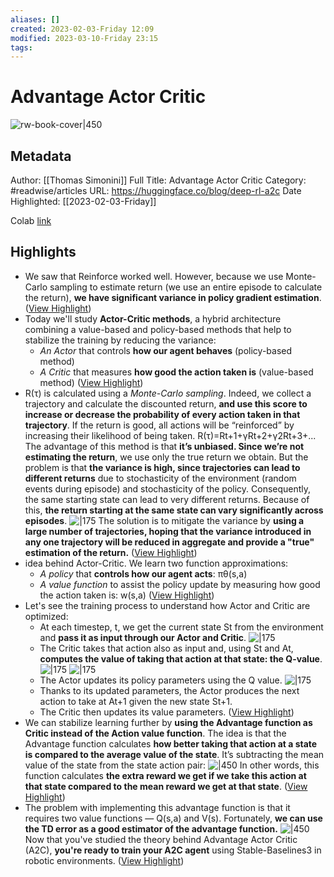 ```yaml
---
aliases: []
created: 2023-02-03-Friday 12:09
modified: 2023-03-10-Friday 23:15
tags: 
---
```

# Advantage Actor Critic

![rw-book-cover|450](https://huggingface.co/blog/assets/89_deep_rl_a2c/thumbnail.gif)

## Metadata

Author: [[Thomas Simonini]]
Full Title: Advantage Actor Critic
Category: #readwise/articles
URL: https://huggingface.co/blog/deep-rl-a2c
Date Highlighted: [[2023-02-03-Friday]]

Colab [link](https://colab.research.google.com/drive/1CDYLAq1_8loc-eRJH_av4a5nVKvD1ut9?authuser=1#scrollTo=4JmEVU6z1ZA-)

## Highlights
- We saw that Reinforce worked well. However, because we use Monte-Carlo sampling to estimate return (we use an entire episode to calculate the return), **we have significant variance in policy gradient estimation**. ([View Highlight](https://read.readwise.io/read/01grce6372yvr6h7q9dzn0wej2))
- Today we'll study **Actor-Critic methods**, a hybrid architecture combining a value-based and policy-based methods that help to stabilize the training by reducing the variance:
  - *An Actor* that controls **how our agent behaves** (policy-based method)
  - *A Critic* that measures **how good the action taken is** (value-based method) ([View Highlight](https://read.readwise.io/read/01grce6dtvw4wwqq98swwbm6eh))
- R(τ) is calculated using a *Monte-Carlo sampling*. Indeed, we collect a trajectory and calculate the discounted return, **and use this score to increase or decrease the probability of every action taken in that trajectory**. If the return is good, all actions will be “reinforced” by increasing their likelihood of being taken. R(τ)=Rt+1​+γRt+2​+γ2Rt+3​+...
  The advantage of this method is that **it’s unbiased. Since we’re not estimating the return**, we use only the true return we obtain.
  But the problem is that **the variance is high, since trajectories can lead to different returns** due to stochasticity of the environment (random events during episode) and stochasticity of the policy. Consequently, the same starting state can lead to very different returns. Because of this, **the return starting at the same state can vary significantly across episodes**.
  ![|175](https://huggingface.co/blog/assets/89_deep_rl_a2c/variance.jpg)
  The solution is to mitigate the variance by **using a large number of trajectories, hoping that the variance introduced in any one trajectory will be reduced in aggregate and provide a "true" estimation of the return.** ([View Highlight](https://read.readwise.io/read/01grce75e7974b58ddbnyxnyh3))
- idea behind Actor-Critic. We learn two function approximations:
  - *A policy* that **controls how our agent acts**: πθ​(s,a)
  - *A value function* to assist the policy update by measuring how good the action taken is: ​w​(s,a) ([View Highlight](https://read.readwise.io/read/01grce7yrk8v15v575ph5z99c5))
- Let's see the training process to understand how Actor and Critic are optimized:
  - At each timestep, t, we get the current state St​ from the environment and **pass it as input through our Actor and Critic**.
  ![|175](https://huggingface.co/blog/assets/89_deep_rl_a2c/step1.jpg)
  - The Critic takes that action also as input and, using St​ and At​, **computes the value of taking that action at that state: the Q-value**.
  ![|175](https://huggingface.co/blog/assets/89_deep_rl_a2c/step2.jpg)
  ![|175](https://huggingface.co/blog/assets/89_deep_rl_a2c/step3.jpg)
  - The Actor updates its policy parameters using the Q value.
  ![|175](https://huggingface.co/blog/assets/89_deep_rl_a2c/step4.jpg)
  - Thanks to its updated parameters, the Actor produces the next action to take at At+1​ given the new state St+1​.
  - The Critic then updates its value parameters. ([View Highlight](https://read.readwise.io/read/01grce0xwbgb6evkdhw36m3s7w))
- We can stabilize learning further by **using the Advantage function as Critic instead of the Action value function**.
  The idea is that the Advantage function calculates **how better taking that action at a state is compared to the average value of the state**. It’s subtracting the mean value of the state from the state action pair:
  ![|450](https://huggingface.co/blog/assets/89_deep_rl_a2c/advantage1.jpg)
  In other words, this function calculates **the extra reward we get if we take this action at that state compared to the mean reward we get at that state**. ([View Highlight](https://read.readwise.io/read/01grce94rfqw7hkvqjv8zf1svm))
- The problem with implementing this advantage function is that it requires two value functions — Q(s,a) and V(s). Fortunately, **we can use the TD error as a good estimator of the advantage function.**
  ![|450](https://huggingface.co/blog/assets/89_deep_rl_a2c/advantage2.jpg)
  Now that you've studied the theory behind Advantage Actor Critic (A2C), **you're ready to train your A2C agent** using Stable-Baselines3 in robotic environments. ([View Highlight](https://read.readwise.io/read/01grcea1rbh2599pz6s0s5hn9g))
